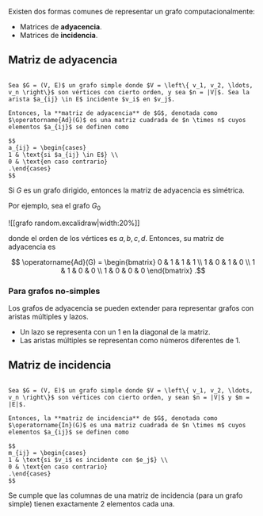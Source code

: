 Existen dos formas comunes de representar un grafo computacionalmente:

- Matrices de **adyacencia**.
- Matrices de **incidencia**.

## Matriz de adyacencia

```ad-definition

Sea $G = (V, E)$ un grafo simple donde $V = \left\{ v_1, v_2, \ldots, v_n \right\}$ son vértices con cierto orden, y sea $n = |V|$. Sea la arista $a_{ij} \in E$ incidente $v_i$ en $v_j$.

Entonces, la **matriz de adyacencia** de $G$, denotada como $\operatorname{Ad}(G)$ es una matriz cuadrada de $n \times n$ cuyos elementos $a_{ij}$ se definen como

$$
a_{ij} = \begin{cases}
1 & \text{si $a_{ij} \in E$} \\
0 & \text{en caso contrario}
.\end{cases}
$$

```

Si $G$ es un grafo dirigido, entonces la matriz de adyacencia es simétrica.

Por ejemplo, sea el grafo $G_0$

![[grafo random.excalidraw|width:20%]]

donde el orden de los vértices es $a,b,c,d$. Entonces, su matriz de adyacencia es

$$
\operatorname{Ad}(G) = \begin{bmatrix}
0 & 1 & 1 & 1 \\
1 & 0 & 1 & 0 \\
1 & 1 & 0 & 0 \\
1 & 0 & 0 & 0
\end{bmatrix}
.$$

### Para grafos no-simples

Los grafos de adyacencia se pueden extender para representar grafos con aristas múltiples y lazos.

- Un lazo se representa con un $1$ en la diagonal de la matriz.
- Las aristas múltiples se representan como números diferentes de $1$.

## Matriz de incidencia

```ad-definition

Sea $G = (V, E)$ un grafo simple donde $V = \left\{ v_1, v_2, \ldots, v_n \right\}$ son vértices con cierto orden, y sean $n = |V|$ y $m = |E|$.

Entonces, la **matriz de incidencia** de $G$, denotada como $\operatorname{In}(G)$ es una matriz cuadrada de $n \times m$ cuyos elementos $a_{ij}$ se definen como

$$
m_{ij} = \begin{cases}
1 & \text{si $v_i$ es incidente con $e_j$} \\
0 & \text{en caso contrario}
.\end{cases}
$$

```

Se cumple que las columnas de una matriz de incidencia (para un grafo simple) tienen exactamente $2$ elementos cada una.